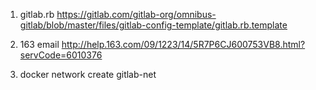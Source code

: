 1. gitlab.rb
https://gitlab.com/gitlab-org/omnibus-gitlab/blob/master/files/gitlab-config-template/gitlab.rb.template

2. 163 email
http://help.163.com/09/1223/14/5R7P6CJ600753VB8.html?servCode=6010376


1. docker network create gitlab-net